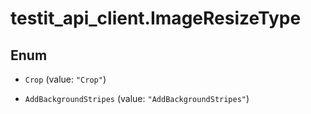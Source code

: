 # testit_api_client.ImageResizeType

## Enum


* `Crop` (value: `"Crop"`)

* `AddBackgroundStripes` (value: `"AddBackgroundStripes"`)


